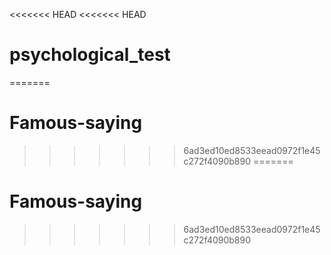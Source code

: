 <<<<<<< HEAD
<<<<<<< HEAD

# psychological_test

=======

# Famous-saying

> > > > > > > 6ad3ed10ed8533eead0972f1e45c272f4090b890
=======
# Famous-saying
>>>>>>> 6ad3ed10ed8533eead0972f1e45c272f4090b890
